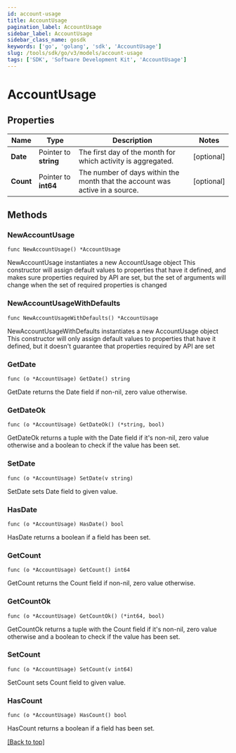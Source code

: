 ```yaml
---
id: account-usage
title: AccountUsage
pagination_label: AccountUsage
sidebar_label: AccountUsage
sidebar_class_name: gosdk
keywords: ['go', 'golang', 'sdk', 'AccountUsage'] 
slug: /tools/sdk/go/v3/models/account-usage
tags: ['SDK', 'Software Development Kit', 'AccountUsage']
---
```


# AccountUsage

## Properties

Name | Type | Description | Notes
------------ | ------------- | ------------- | -------------
**Date** | Pointer to **string** | The first day of the month for which activity is aggregated. | [optional] 
**Count** | Pointer to **int64** | The number of days within the month that the account was active in a source. | [optional] 

## Methods

### NewAccountUsage

`func NewAccountUsage() *AccountUsage`

NewAccountUsage instantiates a new AccountUsage object
This constructor will assign default values to properties that have it defined,
and makes sure properties required by API are set, but the set of arguments
will change when the set of required properties is changed

### NewAccountUsageWithDefaults

`func NewAccountUsageWithDefaults() *AccountUsage`

NewAccountUsageWithDefaults instantiates a new AccountUsage object
This constructor will only assign default values to properties that have it defined,
but it doesn't guarantee that properties required by API are set

### GetDate

`func (o *AccountUsage) GetDate() string`

GetDate returns the Date field if non-nil, zero value otherwise.

### GetDateOk

`func (o *AccountUsage) GetDateOk() (*string, bool)`

GetDateOk returns a tuple with the Date field if it's non-nil, zero value otherwise
and a boolean to check if the value has been set.

### SetDate

`func (o *AccountUsage) SetDate(v string)`

SetDate sets Date field to given value.

### HasDate

`func (o *AccountUsage) HasDate() bool`

HasDate returns a boolean if a field has been set.

### GetCount

`func (o *AccountUsage) GetCount() int64`

GetCount returns the Count field if non-nil, zero value otherwise.

### GetCountOk

`func (o *AccountUsage) GetCountOk() (*int64, bool)`

GetCountOk returns a tuple with the Count field if it's non-nil, zero value otherwise
and a boolean to check if the value has been set.

### SetCount

`func (o *AccountUsage) SetCount(v int64)`

SetCount sets Count field to given value.

### HasCount

`func (o *AccountUsage) HasCount() bool`

HasCount returns a boolean if a field has been set.


[[Back to top]](#) 


